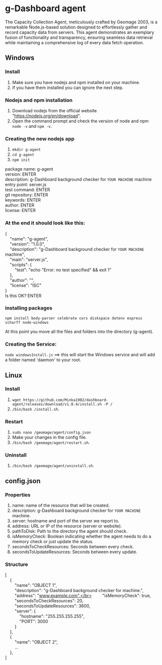 # g-Dashboard agent
The Capacity Collection Agent, meticulously crafted by Geomage 2003, is a remarkable Node.js-based solution designed to effortlessly gather and record capacity data from servers. This agent demonstrates an exemplary fusion of functionality and transparency, ensuring seamless data retrieval while maintaining a comprehensive log of every data fetch operation.

## Windows
### Install
1) Make sure you have nodejs and npm installed on your machine.
2) If you have them installed you can ignore the next step.

### Nodejs and npm installation
1) Download nodejs from the official website "https://nodejs.org/en/download".
2) Open the command prompt and check the version of node and npm `node -v` and `npm -v`.

### Creating the new nodejs app
1) `mkdir g-agent`
2) `cd g-agent`
3) `npm init`

package name: g-agent </br>
version: ENTER </br>
description: g-Dashboard background checker for `YOUR MACHINE` machine </br>
entry point: server.js </br>
test command: ENTER </br>
git repository: ENTER </br>
keywords: ENTER </br>
author: ENTER </br>
license: ENTER </br>

### At the end it should look like this:
{</br>
&nbsp;&nbsp;&nbsp;&nbsp;"name": "g-agent",</br>
&nbsp;&nbsp;&nbsp;&nbsp;"version": "1.0.0",</br>
&nbsp;&nbsp;&nbsp;&nbsp;"description": "g-Dashboard background checker for `YOUR MACHINE` machine",</br>
&nbsp;&nbsp;&nbsp;&nbsp;"main": "server.js",</br>
&nbsp;&nbsp;&nbsp;&nbsp;"scripts": {</br>
&nbsp;&nbsp;&nbsp;&nbsp;&nbsp;&nbsp;&nbsp;&nbsp;"test": "echo \"Error: no test specified\" && exit 1"</br>
&nbsp;&nbsp;&nbsp;&nbsp;},</br>
&nbsp;&nbsp;&nbsp;&nbsp;"author": "",</br>
&nbsp;&nbsp;&nbsp;&nbsp;"license": "ISC"</br>
}</br>
Is this OK? ENTER

### installing packages
`npm install body-parser celebrate cors diskspace dotenv express scharff node-windows`

At this point you move all the files and folders into the directory (g-agent).

### Creating the Service:
`node windowsInstall.js` ==> this will start the Windows service and will add a folder named 'daemon' to your root.

## Linux
### Install
1) `wget https://github.com/Minka1902/dashboard-agent/releases/download/v1.0.4/install.sh -P /`
2) `/bin/bash /install.sh`.

### Restart
1) `sudo nano /geomage/agent/config.json`
2) Make your changes in the config file.
3) `/bin/bash /geomage/agent/restart.sh`.

### Uninstall
1) `/bin/bash /geomage/agent/uninstall.sh`.

## config.json
### Properties
1) name: name of the resource that will be created.
2) description: g-Dashboard background checker for `YOUR MACHINE` machine. 
3) server: hostname and port of the server we report to.
4) address: URL or IP of the resource (server or website).
5) pathToDisk: Path to the directory the agent should check.
6) isMemoryCheck: Boolean indicating whether the agent needs to do a memory check or just update the status.
7) secondsToCheckResources: Seconds between every check.
8) secondsToUpdateResources: Seconds between every update.

### Structure
[</br>
&nbsp;&nbsp;&nbsp;&nbsp;{</br>
&nbsp;&nbsp;&nbsp;&nbsp;&nbsp;&nbsp;&nbsp;&nbsp;"name": "OBJECT 1",</br>
&nbsp;&nbsp;&nbsp;&nbsp;&nbsp;&nbsp;&nbsp;&nbsp;"description": "g-Dashboard background checker for <YOUR MACHINE> machine.",</br>
&nbsp;&nbsp;&nbsp;&nbsp;&nbsp;&nbsp;&nbsp;&nbsp;"address": "www.example.com",</br>
&nbsp;&nbsp;&nbsp;&nbsp;&nbsp;&nbsp;&nbsp;&nbsp;"isMemoryCheck": true,</br>
&nbsp;&nbsp;&nbsp;&nbsp;&nbsp;&nbsp;&nbsp;&nbsp;"secondsToCheckResources": 20,</br>
&nbsp;&nbsp;&nbsp;&nbsp;&nbsp;&nbsp;&nbsp;&nbsp;"secondsToUpdateResources": 3600,</br>
&nbsp;&nbsp;&nbsp;&nbsp;&nbsp;&nbsp;&nbsp;&nbsp;"server": {</br>
&nbsp;&nbsp;&nbsp;&nbsp;&nbsp;&nbsp;&nbsp;&nbsp;&nbsp;&nbsp;&nbsp;&nbsp;"hostname": "255.255.255.255",</br>
&nbsp;&nbsp;&nbsp;&nbsp;&nbsp;&nbsp;&nbsp;&nbsp;&nbsp;&nbsp;&nbsp;&nbsp;"PORT": 3000</br>
&nbsp;&nbsp;&nbsp;&nbsp;&nbsp;&nbsp;&nbsp;&nbsp;}</br>
&nbsp;&nbsp;&nbsp;&nbsp;},</br>
&nbsp;&nbsp;&nbsp;&nbsp;{</br>
&nbsp;&nbsp;&nbsp;&nbsp;&nbsp;&nbsp;&nbsp;&nbsp;"name": "OBJECT 2",</br>
&nbsp;&nbsp;&nbsp;&nbsp;&nbsp;&nbsp;&nbsp;&nbsp;...</br>
&nbsp;&nbsp;&nbsp;&nbsp;},</br>
]</br>
